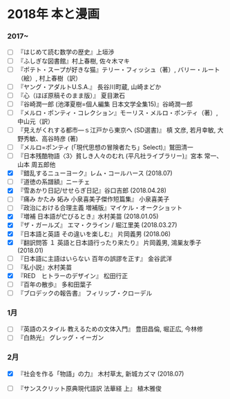 #  2018年 本と漫画

### 2017~
- [ ] 『はじめて読む数学の歴史』上垣渉
- [ ] 『ふしぎな図書館』村上春樹, 佐々木マキ
- [ ] 『ポテト・スープが好きな猫』テリー・フィッシュ（著）, バリー・ルート（絵）, 村上春樹（訳）
- [ ] 『ヤング・アダルトU.S.A.』 長谷川町蔵, 山崎まどか
- [ ] 『心（ほぼ原稿そのまま版）』 夏目漱石
- [ ] 『谷崎潤一郎 (池澤夏樹=個人編集 日本文学全集15)』谷崎潤一郎
- [ ] 『メルロ・ポンティ・コレクション』モーリス・メルロ・ポンティ（著）, 中山元（訳）
- [ ] 『見えがくれする都市―ｓ江戸から東京へ (SD選書)』 槙 文彦, 若月幸敏, 大野秀敏、高谷時彦 (著)
- [ ] 『メルロ=ポンティ (「現代思想の冒険者たち」Select)』鷲田清一
- [ ] 『日本残酷物語〈3〉貧しき人々のむれ (平凡社ライブラリー)』宮本 常一、 山本 周五郎他
- [x] 『錯乱するニューヨーク』レム・コールハース (2018.07)
- [ ] 『道徳の系譜額』ニーチェ
- [x] 『雪あかり日記/せせらぎ日記』谷口吉郎 (2018.04.28)
- [ ] 『痛み かたみ 妬み 小泉喜美子傑作短篇集』 小泉喜美子
- [ ] 『政治における合理主義 増補版』マイケル・オークショット
- [x] 『増補 日本語が亡びるとき』水村美苗 (2018.01.05)
- [x] 『ザ・ガールズ』 エマ・クライン / 堀江里美 (2018.03.27)
- [x] 『日本語と英語 その違いを楽しむ』 片岡義男 (2018.06)
- [x] 『翻訳問答 １ 英語と日本語行ったり来たり』 片岡義男, 鴻巣友季子 (2018.01)
- [ ] 『日本語に主語はいらない 百年の誤謬を正す』 金谷武洋
- [ ] 『私小説』水村美苗
- [x] 『RED　ヒトラーのデザイン』 松田行正
- [ ] 『百年の散歩』 多和田葉子
- [ ] 『ブロデックの報告書』 フィリップ・クローデル

### 1月
- [ ] 『英語のスタイル 教えるための文体入門』 豊田昌倫, 堀正広, 今林修
- [ ] 『白熱光』 グレッグ・イーガン

### 2月
- [x] 『社会を作る「物語」の力』 木村草太, 新城カズマ (2018.07)
- [ ] 『サンスクリット原典現代語訳 法華経 上』 植木雅俊

